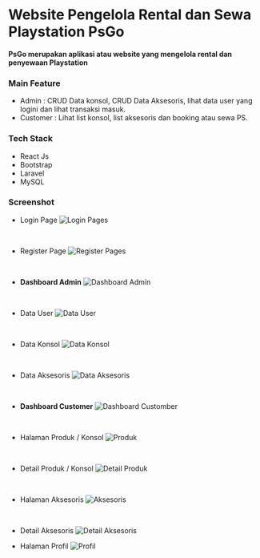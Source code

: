 # Website Pengelola Rental dan Sewa Playstation PsGo

**PsGo merupakan aplikasi atau website yang mengelola rental dan penyewaan Playstation**

### Main Feature
- Admin : CRUD Data konsol, CRUD Data Aksesoris, lihat data user yang logini dan lihat transaksi masuk.
- Customer : Lihat list konsol, list aksesoris dan booking atau sewa PS.

### Tech Stack
- React Js
- Bootstrap
- Laravel
- MySQL

### Screenshot
- Login Page
![Login Pages](./docs/Login%20Pages.png)

<br>

- Register Page
![Register Pages](./docs/Register%20Pages.png)

<br>

- **Dashboard Admin**
![Dashboard Admin](./docs/Dashboard%20Admin.png)

<br>

- Data User
![Data User](./docs/Data%20User.png)

<br>

- Data Konsol
![Data Konsol](./docs/Data%20Konsol.png)

<br>

- Data Aksesoris
![Data Aksesoris](./docs/Data%20Aksesoris.png)

<br>

- **Dashboard Customer**
![Dashboard Customber](./docs/Dashboard%20Customer.png)

<br>

- Halaman Produk / Konsol
![Produk](./docs/Halaman%20Produk.png)

<br>

- Detail Produk / Konsol
![Detail Produk](./docs/Detail%20Produk.png)

<br>

- Halaman Aksesoris
![Aksesoris](./docs/Halaman%20Aksesoris.png)

<br>

- Detail Aksesoris
![Detail Aksesoris](./docs/Detail%20Aksesoris.png)

- Halaman Profil
![Profil](./docs/Halaman%20Profil.png)